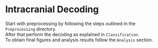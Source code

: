 Intracranial Decoding
=====================

Start with preprocessing by following the steps outlined in the `Preprocessing` directory.  
After that perform the decoding as explained in `Classification`.  
To obtain final figures and analysis results follow the `Analysis` section.
